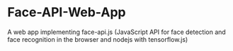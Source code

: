 # Face-API-Web-App
A web app implementing face-api.js (JavaScript API for face detection and face recognition in the browser and nodejs with tensorflow.js)
